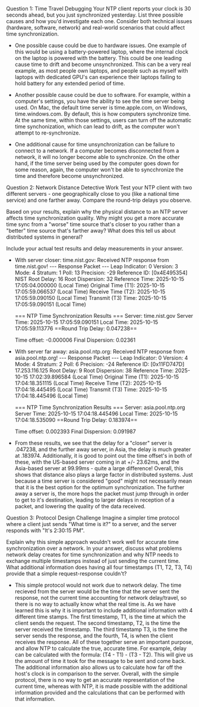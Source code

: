 Question 1: Time Travel Debugging
Your NTP client reports your clock is 30 seconds ahead, but you just synchronized yesterday. List three possible causes and how you'd investigate each one. Consider both technical issues (hardware, software, network) and real-world scenarios that could affect time synchronization.
- One possible cause could be due to hardware issues. One example of this would be using a battery-powered laptop, where the internal clock on the laptop is powered with the battery. This could be one leading cause time to drift and become unsynchronized. This can be a very real example, as most people own laptops, and people such as myself with laptops with dedicated GPU's can experience their laptops failing to hold battery for any extended period of time.

- Another possible cause could be due to software. For example, within a computer's settings, you have the ability to see the time server being used. On Mac, the default time server is time.apple.com, on Windows, time.windows.com. By default, this is how computers synchronize time. At the same time, within those settings, users can turn off the automatic time synchonization, which can lead to drift, as the computer won't attempt to re-synchronize.

- One additional cause for time unsynchronization can be failure to connect to a network. If a computer becomes disconnected from a network, it will no longer become able to synchronize. On the other hand, if the time server being used by the computer goes down for some reason, again, the computer won't be able to syncchronize the time and therefore become unsynchronized.

Question 2: Network Distance Detective Work
Test your NTP client with two different servers - one geographically close to you (like a national time service) and one farther away. Compare the round-trip delays you observe.

Based on your results, explain why the physical distance to an NTP server affects time synchronization quality. Why might you get a more accurate time sync from a "worse" time source that's closer to you rather than a "better" time source that's farther away? What does this tell us about distributed systems in general?

Include your actual test results and delay measurements in your answer.

- With server closer: time.nist.gov:
    Received NTP response from time.nist.gov!
    --- Response Packet ---
    Leap Indicator: 0
    Version: 3
    Mode: 4
    Stratum: 1
    Poll: 13
    Precision: -29
    Reference ID: [0x4E495354] NIST
    Root Delay: 16
    Root Dispersion: 32
    Reference Time: 2025-10-15 17:05:04.000000 (Local Time)
    Original Time (T1): 2025-10-15 17:05:59.066537 (Local Time)
    Receive Time (T2): 2025-10-15 17:05:59.090150 (Local Time)
    Transmit (T3) Time: 2025-10-15 17:05:59.090151 (Local Time)

    === NTP Time Synchronization Results ===
    Server: time.nist.gov
    Server Time: 2025-10-15 17:05:59.090151
    Local Time: 2025-10-15 17:05:59.113776
    ==Round Trip Delay: 0.047238==

    Time offset: -0.000006
    Final Dispersion: 0.02361

- With server far away: asia.pool.ntp.org:
    Received NTP response from asia.pool.ntp.org!
    --- Response Packet ---
    Leap Indicator: 0
    Version: 4
    Mode: 4
    Stratum: 2
    Poll: 6
    Precision: -24
    Reference ID: [0x11FD747D] 17.253.116.125
    Root Delay: 9
    Root Dispersion: 38
    Reference Time: 2025-10-15 17:02:39.896584 (Local Time)
    Original Time (T1): 2025-10-15 17:04:18.351115 (Local Time)
    Receive Time (T2): 2025-10-15 17:04:18.445495 (Local Time)
    Transmit (T3) Time: 2025-10-15 17:04:18.445496 (Local Time)

    === NTP Time Synchronization Results ===
    Server: asia.pool.ntp.org
    Server Time: 2025-10-15 17:04:18.445496
    Local Time: 2025-10-15 17:04:18.535090
    ==Round Trip Delay: 0.183974==

    Time offset: 0.002393
    Final Dispersion: 0.091987

- From these results, we see that the delay for a "closer" server is .047238, and the further away server, in Asia, the delay is much greater at .183974. Additionally, it is good to point out the time offset's in both of these, with the US-based server coming in at +/- 23.62ms, and the Asia-based server at 99.99ms - quite a large difference! Overall, this shows that distance also plays a large factor in distributed systems. Just because a time server is considered "good" might not necessarily mean that it is the best option for the optimum synchronization. The further away a server is, the more hops the packet must jump through in order to get to it's destination, leading to larger delays in reception of a packet, and lowering the quality of the data received.


Question 3: Protocol Design Challenge
Imagine a simpler time protocol where a client just sends "What time is it?" to a server, and the server responds with "It's 2:30:15 PM".

Explain why this simple approach wouldn't work well for accurate time synchronization over a network. In your answer, discuss what problems network delay creates for time synchronization and why NTP needs to exchange multiple timestamps instead of just sending the current time. What additional information does having all four timestamps (T1, T2, T3, T4) provide that a simple request-response couldn't?

- This simple protocol would not work due to network delay. The time recieved from the server would be the time that the server sent the response, not the current time accounting for network delay/travel, so there is no way to actually know what the real time is. As we have learned this is why it is important to include additional information with 4 different time stamps. The first timestamp, T1, is the time at which the client sends the request. The second timestamp, T2, is the time the server received the timestamp. The third timestamp T3, is the time the server sends the response, and the fourth, T4, is when the client receives the response. All of these together serve an important purpose, and allow NTP to calculate the true, accurate time. For example, delay can be calculated with the formula: (T4 - T1) - (T3 - T2). This will give us the amount of time it took for the message to be sent and come back. The additional information also allows us to calculate how far off the host's clock is in comparison to the server. Overall, with the simple protocol, there is no way to get an accurate representation of the current time, whereas with NTP, it is made possible with the additional information provided and the calculations that can be performed with that information.